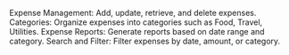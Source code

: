 Expense Management: Add, update, retrieve, and delete expenses.
Categories: Organize expenses into categories such as Food, Travel, Utilities.
Expense Reports: Generate reports based on date range and category.
Search and Filter: Filter expenses by date, amount, or category.

